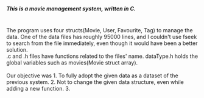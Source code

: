 <h5>This is a movie management system, written in C.</h5><br>
The program uses four structs(Movie, User, Favourite, Tag) to manage the data.
One of the data files has roughly 95000 lines, and I couldn't use fseek to search from the file immediately, even though it would have been a better solution.<br>
.c and .h files have functions related to the files' name. dataType.h holds the global variables such as movies(Movie struct array). <br>
<br>
Our objective was
1. To fully adopt the given data as a dataset of the previous system.
2. Not to change the given data structure, even while adding a new function.
3. 